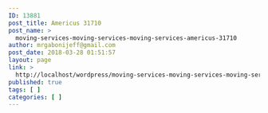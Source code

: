 ```yaml
---
ID: 13881
post_title: Americus 31710
post_name: >
  moving-services-moving-services-moving-services-americus-31710
author: mrgabonijeff@gmail.com
post_date: 2018-03-28 01:51:57
layout: page
link: >
  http://localhost/wordpress/moving-services-moving-services-moving-services-americus-31710/
published: true
tags: [ ]
categories: [ ]
---
```

